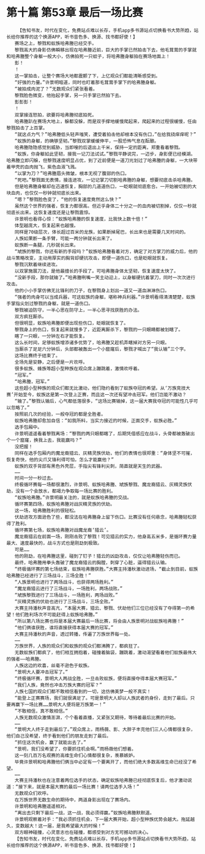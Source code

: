 # 第十篇 第53章 最后一场比赛
        【告知书友，时代在变化，免费站点难以长存，手机app多书源站点切换看书大势所趋，站长给你推荐的这个换源APP，听书音色多、换源、找书都好使！】
       赛场之上，黎戮和蚁族哈弗塍已经交手。
       黎戮高大的身影仿佛瞬移出现在哈弗塍近前，巨大的手掌已然拍击下去，他毛茸茸的手掌就和哈弗塍整个身躯一般大小，仿佛拍死一只蚊子，将哈弗塍身躯拍在赛场地面上！
       彭！
       ！
       这一掌拍击，让整个赛场大地都震颤了下，上亿观众们都能清晰感受到。
       “好强的力量。”许景明暗道，同时也盯着那毛茸茸手掌下的哈弗塍身躯。
       “被拍成肉泥了？”无数观众们紧张看着。
       黎戮脸色微变，他抬起手掌，另一只手掌已然拍下去。
       彭彭彭！
       ！
       双掌接连怒拍，欲要将哈弗塍彻底拍死。
       哈弗塍趴在赛场大地上，躲都没躲，而是双手撑地缓慢爬起来，爬起来的过程很缓慢，任由黎戮拍击了上百掌。
       “就这点力气？”哈弗塍低头轻声嗤笑，遭受着拍击他却根本没有伤口，”在给我挠痒痒呢？”
       “蚁族的身躯，的确够坚韧。”黎戮双掌缓缓伸平，一股恐怖气息在酝酿。
       哈弗塍隐隐感觉到威胁，当即嗖的后退出上千米，保持一定的距离，郑重看着黎戮。
       “蚁族，你身躯如此坚韧，接我一记刀法试试。”黎戮平静说完，一迈步，身影便已经模湖。哈弗塍立即闪躲，但黎戮速度明显占优，到了近前便是一道刀光划过了哈弗塍的身躯，一大块带着甲壳的血肉抛飞，紫色血液飞溅。
       “以掌为刀？”哈弗塍眉头微皱，根本无视了腹部的伤口。
       “死吧。”黎戮面无表情，接连进攻，一记记掌刀切割哈弗塍的身躯，想要彻底击杀哈弗塍。
       但是哈弗塍身躯却在迅速恢复，胸部的几道道伤口，一眨眼就彻底愈合。一开始被切割的大块血肉，也仅仅一秒钟就彻底长出来。
       “嗯？”黎戮脸色变了，“他的恢复速度竟然这么快？”
       虽然这个世界的强者，恢复力都很高。但近乎身体二十分之一的血肉被切割掉，仅仅一秒就彻底长出来。这恢复速度还是让黎戮震惊。
       许景明也看得心惊：“蚁族哈弗塍的恢复速度，比我快上数十倍！”
       体型越庞大，恢复起来也越慢。
       同样是70级层次，体长超过百米的龙族，如果断掉尾巴，长出来也是需要几天时间的。
       人族如果断一条手臂，可能一两分钟就长出来了。
       蚁族断一条腿，几秒就长出来。
       “虓族的黎戮，你还有新的手段吗？”蚁族哈弗塍看着对方，确定了对方掌刀的威力后，他的战斗策略改变，主动用厚实的胸背却硬抗攻击，即便一道伤口，也是眨眼就恢复。
       黎戮沉默着继续进攻。
       以双掌施展刀法，是他最擅长的手段了。可哈弗塍身体太坚韧，恢复速度太快了。
       “没新手段，那你就输了。”哈弗塍咧嘴一笑主动迎上，以身躯硬抗着掌刀，同时一次次进行攻击。
       他的小小手掌仿佛无比锋利的刀子，在黎戮身上划出一道又一道血淋淋伤口。
       “强者的肉身可以当成兵器，可这蚁族的身躯，堪称神兵利器。”许景明看得清清楚楚，蚁族手掌指尖划过黎戮的身躯，就是一道伤口。
       黎戮被迫防守，一半心思在防守上，一半心思寻找获胜的办法。
       双方疯狂厮杀。
       但很明显，蚁族哈弗塍即便出现些伤口，眨眼就恢复了。
       黎戮身上的伤口，恢复起来就慢多了，近距离厮杀下，黎戮的一只眼睛都被划瞎了。
       瞎了一只眼，一分钟左右才能恢复。
       这么长时间，足够蚁族增添诸多优势了，哈弗塍又趁机弄瞎掉对方另一只眼。
       当厮杀了足足六分钟后，头部都被轰出一个小窟窿后，黎戮才喊出了“我认输”三个字。
       这场比赛终于结束了。
       全场先是安静，之后便是一片欢呼。
       很多蚁族、蜂族等超小型种族在观众席上蹦跳着，激情欢呼着。
       “冠军。”
       “哈弗塍，冠军。”
       这些超小型种族的观众们都无比激动，他们隐约看到了蚁族夺冠的希望。从‘万族竞技大赛’开始至今，蚁族这是第一次登上正赛，而且这一次还有望冲击冠军。他们岂能不激动？
       “输了。”黎戮认输后，心气都低落很多，“这场比赛输掉，这一届大赛我夺冠的可能性几乎可以忽略了。”
       按照前几次的经验，一般夺冠的都是全胜者。
       蚁族哈弗塍却愈加自信：“如我所料，当实力接近的时候，正面交手，蚁族必胜。”
       选手包厢中。
       许景明遥遥看着黎戮离场：“黎戮的两只眼都瞎了，后期凭借感应在战斗，头骨都被轰破出个一个窟窿，换我上去，我能赢吗？”
       没把握！
       同样在选手包厢内的魔龙裔猎云、灰精灵族伏劫，他们的表情也很郑重：“身体坚不可摧，恢复奇快，他的尖爪又锋利得可怕，怎么才能赢他？”
       蚁族的双手背部有黑色外壳层，手指尖有锋利尖刺，简直就是天生的武器。
       ……
       时间一分一秒过去。
       终极循环赛每一场都很激烈，许景明、蚁族哈弗塍、虓族黎戮、魔龙裔猎云、灰精灵族伏劫，没有一个会放水，都竭力争取每一场比赛的胜利。
       “蚁族哈弗塍。”许景明最关注的，就是蚁族哈弗塍的交战。
       循环赛第四场，蚁族哈弗塍对战灰精灵族的伏劫。
       这一场，哈弗塍胜利的很轻松。
       伏劫进攻方面逊色了些，都没法在哈弗塍身上留下伤口。比赛没有任何悬念，哈弗塍轻松获得了胜利。
       循环赛第七场，蚁族哈弗塍对战魔龙裔‘猎云’。
       魔龙裔猎云在前面一场，刚刚击败了黎戮！可见猎云的实力，他身高五米多，是循环赛力量最大、速度最快的，战斗方式也是刚勐到极致。
       可是……
       他的刚勐，在哈弗塍这里，碰到了钉子！猎云的凶勐攻击，仅仅让哈弗塍轻伤而已。
       最终，哈弗塍用拳头轰破了魔龙裔猎云的胸膛，刺穿了心脏，逼得猎云认输。
       “终极循环赛的第七场结束，蚁族哈弗塍获胜。”大赛主持潘秋激动进场，“截止到目前，蚁族哈弗塍已经进行了三场战斗，三场全胜！”
       “人族景明也进行了两场战斗，也获得两场胜利。”
       “魔龙裔猎云进行了三场战斗，一场胜利，两场战败。”
       “虓族黎戮进行了三场战斗，一场胜利，两场战败。”
       “灰精灵族的伏劫也进行了三场战斗，三场全败。”
       大赛主持潘秋声音高亢，“本届大赛，猎云、黎戮、伏劫他们三位已经没有了夺得第一的希望！他们胜利场次不可能赶得上蚁族哈弗塍。”
       “所以第八场比赛也将是本届大赛最后一场比赛，将会由人族景明对战蚁族哈弗塍！”
       “他们俩谁获胜，谁将直接获得本届大赛的冠军。”
       大赛主持潘秋的声音，透过转播，传遍了万族世界每一处。
       ……
       万族世界，人族的观众们和蚁族的观众们都沸腾了，都疯狂了。
       无数蚁族们都疯了，他们相互拥抱着，碰撞着脑袋，蹦跳着，激动渴望看着他们蚁族最伟大的强者——哈弗塍。
       人族这边的欢喜，丝毫不逊色于蚁族。
       “景明大人要冲击冠军了。”
       “终极循环赛，景明大人两战全胜，一旦击败蚁族，便将直接夺得本届大赛冠军。”
       “我们人族，竟然也冲击万族大赛的冠军？”
       人族七国的观众们都不敢相信看到的一切，这仿佛美梦一般不真实！
       “能登上正赛赛场，我们就很满足了。可是景明大人却以人族武者的身份，走到了最后。只要再赢下一场比赛……景明大人便将是万族第一！”
       ”不敢相信，真不敢相信。”
       人族无数观众激情澎湃，个个看着直播，又紧张又期待，等待着最后比赛的开始。
       ……
       “景明大人终于走到最后了。”观众席上，雨杨薇、影、大胖子丰克他们三人心情都很复杂，他们自己没希望，终于看到他们的朋友走到了最后。
       “抓住这次机会，赢了就能出去了。”
       “景明，我们没希望了，你要抓住机会啊。”雨杨薇他们想着。
       这一刻几百万名观赛的高维生命们心情都很复杂，羡慕嫉妒。
       毕竟许景明和哈弗塍他们俩当中必定有一个要离开了，而他们绝大多数高维生命已经没了希望。
       ……
       大赛主持潘秋也在注意着两位选手的状态，确定蚁族哈弗塍已经彻底恢复后，他才激动说道：“接下来，就是本届大赛的最后一场比赛！请两位选手入场！”
       无数观众们欢呼。
       在万族世界无数生命的期待中，两道身影出现在了赛场内。
       许景明和哈弗塍遥遥相对。
       “离出去只剩下最后一战，这一战，我必须得赢。”蚁族哈弗塍默默道。
       许景明观察着对手：“我必须抓住机会，下一届大赛开始，超小型种族优势会越大。拖延越久，变数越大！这一届，是我希望最大的时候！”
       双方眼神碰撞，心灵意志也在碰撞，都感受到对方无可撼动的决心。
       【告知书友，时代在变化，免费站点难以长存，手机app多书源站点切换看书大势所趋，站长给你推荐的这个换源APP，听书音色多、换源、找书都好使！】